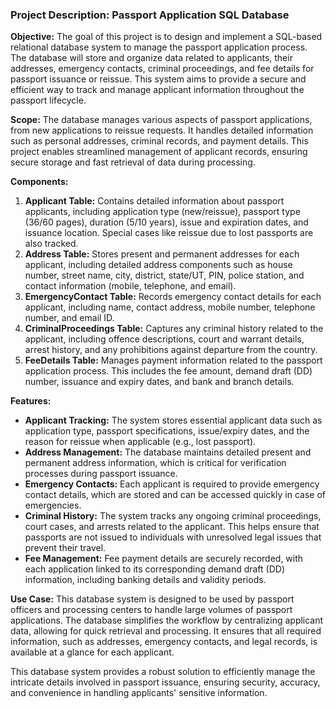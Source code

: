 ### Project Description: Passport Application SQL Database

**Objective:**
The goal of this project is to design and implement a SQL-based relational database system to manage the passport application process. The database will store and organize data related to applicants, their addresses, emergency contacts, criminal proceedings, and fee details for passport issuance or reissue. This system aims to provide a secure and efficient way to track and manage applicant information throughout the passport lifecycle.

**Scope:**
The database manages various aspects of passport applications, from new applications to reissue requests. It handles detailed information such as personal addresses, criminal records, and payment details. This project enables streamlined management of applicant records, ensuring secure storage and fast retrieval of data during processing.

**Components:**
1. **Applicant Table:** Contains detailed information about passport applicants, including application type (new/reissue), passport type (36/60 pages), duration (5/10 years), issue and expiration dates, and issuance location. Special cases like reissue due to lost passports are also tracked.
2. **Address Table:** Stores present and permanent addresses for each applicant, including detailed address components such as house number, street name, city, district, state/UT, PIN, police station, and contact information (mobile, telephone, and email).
3. **EmergencyContact Table:** Records emergency contact details for each applicant, including name, contact address, mobile number, telephone number, and email ID.
4. **CriminalProceedings Table:** Captures any criminal history related to the applicant, including offence descriptions, court and warrant details, arrest history, and any prohibitions against departure from the country.
5. **FeeDetails Table:** Manages payment information related to the passport application process. This includes the fee amount, demand draft (DD) number, issuance and expiry dates, and bank and branch details.

**Features:**
- **Applicant Tracking:** The system stores essential applicant data such as application type, passport specifications, issue/expiry dates, and the reason for reissue when applicable (e.g., lost passport).
- **Address Management:** The database maintains detailed present and permanent address information, which is critical for verification processes during passport issuance.
- **Emergency Contacts:** Each applicant is required to provide emergency contact details, which are stored and can be accessed quickly in case of emergencies.
- **Criminal History:** The system tracks any ongoing criminal proceedings, court cases, and arrests related to the applicant. This helps ensure that passports are not issued to individuals with unresolved legal issues that prevent their travel.
- **Fee Management:** Fee payment details are securely recorded, with each application linked to its corresponding demand draft (DD) information, including banking details and validity periods.

**Use Case:**
This database system is designed to be used by passport officers and processing centers to handle large volumes of passport applications. The database simplifies the workflow by centralizing applicant data, allowing for quick retrieval and processing. It ensures that all required information, such as addresses, emergency contacts, and legal records, is available at a glance for each applicant.


This database system provides a robust solution to efficiently manage the intricate details involved in passport issuance, ensuring security, accuracy, and convenience in handling applicants' sensitive information.
